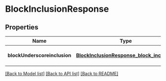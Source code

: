 # BlockInclusionResponse

## Properties

| Name                         | Type                                                                                    | Description | Notes                       |
| ---------------------------- | --------------------------------------------------------------------------------------- | ----------- | --------------------------- |
| **blockUnderscoreinclusion** | [**BlockInclusionResponse_block_inclusion**](BlockInclusionResponse_block_inclusion.md) |             | [optional][default to null] |

[[Back to Model list]](../README.md#documentation-for-models) [[Back to API list]](../README.md#documentation-for-api-endpoints) [[Back to README]](../README.md)
